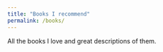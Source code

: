 ```yaml
---
title: "Books I recommend"
permalink: /books/
---
```



All the books I love and great descriptions of them.
